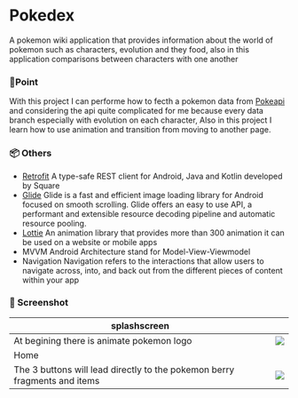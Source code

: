 # Pokedex

A pokemon wiki application that provides information about the world of pokemon such as characters, evolution and they food, also in this application comparisons between characters with one another

### 🎯Point

With this project I can performe how to fecth a pokemon data from [Pokeapi](https://pokeapi.co/docs/v2) and considering the api quite complicated for me because every data branch especially with evolution on each character, Also in this project I learn how to use animation and transition from moving to another page.

### 📦 Others 

 - [Retrofit](http://square.github.io/retrofit/)
A type-safe REST  client for Android, Java and Kotlin developed by Square
 - [Glide](https://bumptech.github.io/glide/)
Glide is a fast and efficient image loading library for Android focused on smooth scrolling. Glide offers an easy to use API, a performant and extensible resource decoding pipeline and automatic resource pooling.
 - [Lottie](https://lottiefiles.com/)
 An animation library that provides more than 300 animation it can be used on a website or mobile apps
 - MVVM
 Android Architecture stand for Model-View-Viewmodel
 - Navigation
Navigation refers to the interactions that allow users to navigate across, into, and back out from the different pieces of content within your app

### 📱 Screenshot

| splashscreen |  |
|--|--|
| At begining there is animate pokemon logo  | ![](https://firebasestorage.googleapis.com/v0/b/tes2-3df69.appspot.com/o/Pokedex%2FScreenshot_20220211_135239.png?alt=media&token=71ce4102-7b88-4e4b-afa2-9137e7e61048 ) |
| Home |  |
|The 3 buttons will lead directly to the pokemon berry fragments and items  | ![](https://firebasestorage.googleapis.com/v0/b/tes2-3df69.appspot.com/o/Pokedex%2FScreenshot_20220209_161849.png?alt=media&token=3f950131-ef54-42e0-b7bc-e4dd3b59ba9c) |



